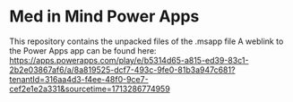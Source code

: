 # Med in Mind Power Apps
This repository contains the unpacked files of the .msapp file
A weblink to the Power Apps app can be found here: https://apps.powerapps.com/play/e/b5314d65-a815-ed39-83c1-2b2e03867af6/a/8a819525-dcf7-493c-9fe0-81b3a947c681?tenantId=316aa4d3-f4ee-48f0-9ce7-cef2e1e2a331&sourcetime=1713286774959

